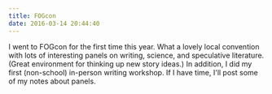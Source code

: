 ```yaml
---
title: FOGcon
date: 2016-03-14 20:44:40
---
```


I went to FOGcon for the first time this year. What a lovely local convention with lots of interesting panels on writing, science, and speculative literature. (Great environment for thinking up new story ideas.) In addition, I did my first (non-school) in-person writing workshop. If I have time, I'll post some of my notes about panels.
